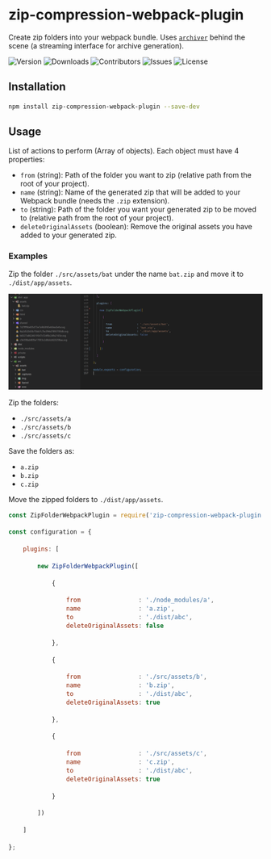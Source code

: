 # zip-compression-webpack-plugin
Create zip folders into your webpack bundle.
Uses [`archiver`](https://www.npmjs.com/package/archiver) behind the scene (a streaming interface for archive generation).

![Version](https://img.shields.io/github/package-json/version/nicolasmondain/zip-compression-webpack-plugin)
![Downloads](https://img.shields.io/npm/dm/@nicolasmondain/zip-compression-webpack-plugin.svg)
![Contributors](https://img.shields.io/github/contributors/nicolasmondain/zip-compression-webpack-plugin)
![Issues](https://img.shields.io/github/issues/nicolasmondain/zip-compression-webpack-plugin)
![License](https://img.shields.io/github/license/nicolasmondain/zip-compression-webpack-plugin)

## Installation

```bash
npm install zip-compression-webpack-plugin --save-dev
```
## Usage

List of actions to perform (Array of objects).
Each object must have 4 properties:

* `from` (string): Path of the folder you want to zip (relative path from the root of your project).
* `name` (string): Name of the generated zip that will be added to your Webpack bundle (needs the `.zip` extension).
* `to` (string): Path of the folder you want your generated zip to be moved to (relative path from the root of your project).
* `deleteOriginalAssets` (boolean): Remove the original assets you have added to your generated zip.

### Examples


Zip the folder `./src/assets/bat` under the name `bat.zip` and move it to `./dist/app/assets`.

![capture](/captures/1.png)

Zip the folders:

* `./src/assets/a`
* `./src/assets/b`
* `./src/assets/c`

Save the folders as:

* `a.zip`
* `b.zip`
* `c.zip`

Move the zipped folders to `./dist/app/assets`.

```js
const ZipFolderWebpackPlugin = require('zip-compression-webpack-plugin');

const configuration = {

    plugins: [

        new ZipFolderWebpackPlugin([

			{

				from                : './node_modules/a',
				name                : 'a.zip',
				to                  : './dist/abc',
				deleteOriginalAssets: false

			},

			{

				from                : './src/assets/b',
				name                : 'b.zip',
				to                  : './dist/abc',
				deleteOriginalAssets: true

			},

			{

				from                : './src/assets/c',
				name                : 'c.zip',
				to                  : './dist/abc',
				deleteOriginalAssets: true

			}

		])

    ]

};
```
